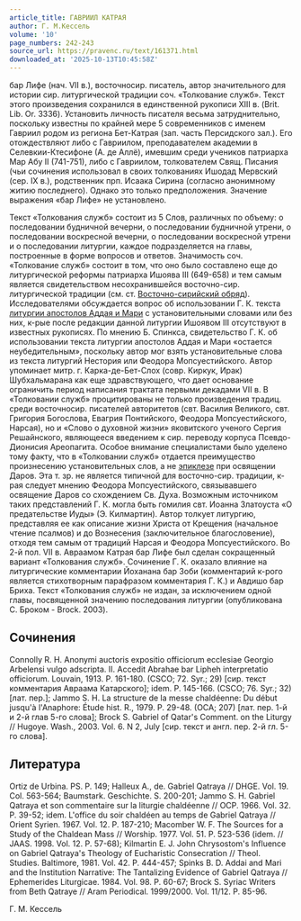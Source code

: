 ```yaml
---
article_title: ГАВРИИЛ КАТРАЯ
author: Г. М.Кессель
volume: '10'
page_numbers: 242-243
source_url: https://pravenc.ru/text/161371.html
downloaded_at: '2025-10-13T10:45:58Z'
---
```


бар Лифе (нач. VII в.), восточносир. писатель, автор значительного для истории сир. литургической традиции соч. «Толкование служб». Текст этого произведения сохранился в единственной рукописи XIII в. (Brit. Lib. Or. 3336). Установить личность писателя весьма затруднительно, поскольку известны по крайней мере 5 современников с именем Гавриил родом из региона Бет-Катрая (зап. часть Персидского зал.). Его отождествляют либо с Гавриилом, преподавателем академии в Селевкии-Ктесифоне (А. де Аллё), имевшим среди учеников патриарха Мар Абу II (741-751), либо с Гавриилом, толкователем Свящ. Писания (чьи сочинения использовал в своих толкованиях Ишодад Мервский (сер. IX в.), родственник прп. Исаака Сирина (согласно анонимному житию последнего). Однако это только предположения. Значение выражения «бар Лифе» не установлено.

Текст «Толкования служб» состоит из 5 Слов, различных по объему: о последовании будничной вечерни, о последовании будничной утрени, о последовании воскресной вечерни, о последовании воскресной утрени и о последовании литургии, каждое подразделяется на главы, построенные в форме вопросов и ответов. Значимость соч. «Толкование служб» состоит в том, что оно было составлено еще до литургической реформы патриарха Ишоява III (649-658) и тем самым является свидетельством несохранившейся восточно-сир. литургической традиции (см. ст. [Восточно-сирийский обряд](<https://pravenc.ru/text/Восточно-сирийский обряд.html>)). Исследователями обсуждается вопрос об использовании Г. К. текста [литургии апостолов Аддая и Мари](<https://pravenc.ru/text/литургии апостолов Аддая и Мари.html>) с установительными словами или без них, к-рые после редакции данной литургии Ишоявом III отсутствуют в известных рукописях. По мнению Б. Спинкса, свидетельство Г. К. об использовании текста литургии апостолов Аддая и Мари «остается неубедительным», поскольку автор мог взять установительные слова из текста литургий Нестория или Феодора Мопсуестийского. Автор упоминает митр. г. Карка-де-Бет-Слох (совр. Киркук, Ирак) Шубхальмарана как еще здравствующего, что дает основание ограничить период написания трактата первыми декадами VII в. В «Толковании служб» процитированы не только произведения традиц. среди восточносир. писателей авторитетов (свт. Василия Великого, свт. Григория Богослова, Евагрия Понтийского, Феодора Мопсуестийского, Нарсая), но и «Слово о духовной жизни» яковитского ученого Сергия Решайнского, являющееся введением к сир. переводу корпуса Псевдо-Дионисия Ареопагита. Особое внимание специалистами было уделено тому факту, что в «Толковании служб» отдается преимущество произнесению установительных слов, а не [эпиклезе](https://pravenc.ru/text/эпиклезе.html) при освящении Даров. Эта т. зр. не является типичной для восточно-сир. традиции, к-рая следует мнению Феодора Мопсуестийского, связывавшего освящение Даров со схождением Св. Духа. Возможным источником таких представлений Г. К. могла быть гомилия свт. Иоанна Златоуста «О предательстве Иуды» (Э. Килмартин). Автор толкует литургию, представляя ее как описание жизни Христа от Крещения (начальное чтение псалмов) и до Вознесения (заключительное благословение), отходя тем самым от традиций Нарсая и Феодора Мопсуестийского. Во 2-й пол. VII в. Авраамом Катрая бар Лифе был сделан сокращенный вариант «Толкования служб». Сочинение Г. К. оказало влияние на литургические комментарии Йоханана бар Зоби (комментарий к-рого является стихотворным парафразом комментария Г. К.) и Авдишо бар Бриха. Текст «Толкования служб» не издан, за исключением одной главы, посвященной значению последования литургии (опубликована С. Броком - Brock. 2003).

## Сочинения

Connolly R. H. Anonymi auctoris expositio officiorum ecclesiae Georgio Arbelensi vulgo adscripta. II. Accedit Abrahae bar Lipheh interpretatio officiorum. Louvain, 1913. P. 161-180. (CSCO; 72. Syr.; 29) [сир. текст комментария Авраама Катарского]; idem. P. 145-166. (CSCO; 76. Syr.; 32) [лат. пер.]; Jammo S. H. La structure de la messe chaldéenne: Du début jusqu'à l'Anaphore: Étude hist. R., 1979. P. 29-48. (OCA; 207) [лат. пер. 1-й и 2-й глав 5-го слова]; Brock S. Gabriel of Qatar's Comment. on the Liturgy // Hugoye. Wash., 2003. Vol. 6. N 2, July [сир. текст и англ. пер. 2-й гл. 5-го слова].

## Литература

Ortiz de Urbina. PS. P. 149; Halleux A., de. Gabriel Qatraya // DHGE. Vol. 19. Col. 563-564; Baumstark. Geschichte. S. 200-201; Jammo S. H. Gabriel Qatraya et son commentaire sur la liturgie chaldéenne // OCP. 1966. Vol. 32. P. 39-52; idem. L'office du soir chaldéen au temps de Gabriel Qatraya // Orient Syrien. 1967. Vol. 12. P. 187-210; Macomber W. F. The Sources for a Study of the Chaldean Mass // Worship. 1977. Vol. 51. P. 523-536 (idem. // JAAS. 1998. Vol. 12. P. 57-68); Kilmartin E. J. John Chrysostom's Influence on Gabriel Qatraya's Theology of Eucharistic Consecration // Theol. Studies. Baltimore, 1981. Vol. 42. P. 444-457; Spinks B. D. Addai and Mari and the Institution Narrative: The Tantalizing Evidence of Gabriel Qatraya // Ephemerides Liturgicae. 1984. Vol. 98. P. 60-67; Brock S. Syriac Writers from Beth Qatraye // Aram Periodical. 1999/2000. Vol. 11/12. P. 85-96.

Г. М.  Кессель
